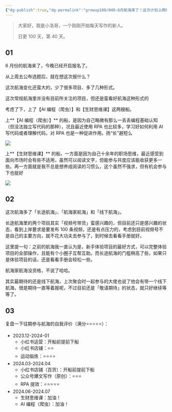 ```yaml
---
{"dg-publish":true,"dg-permalink":"growup100/040-6月航海来了！这次计划上两艘船","permalink":"/growup100/040-6月航海来了！这次计划上两艘船/","tags":["小洛哥成长笔记"],"noteIcon":"1","created":"2024-05-28","updated":"2024-05-28"}
---
```



> 大家好，我是小洛哥，一个刚刚开始每天写作的新人。
> 
> 日更 100 天，第 40 天。

## 01

6 月份的航海来了，今晚已经开启报名了。

从上周五公布选题后，就在想这次报什么？

这次航海变化还蛮大的，少了很多项目、多了几种形式。

这次常规航海里并没有目前所关注的项目，但还是蛮看好航海这种形式的

考虑了下，上了【AI 编程（爬虫）】和【生财思维课】这两艘船。

上**【AI 编程（爬虫）】** 的船，是因为自己略微有那么一丢丢编程基础认知（但没法独立写代码的那种），况且最近使用 RPA 也比较多，学习好如何利用 AI 写代码或者理解代码，对 RPA 也是一种促进作用。扬“长”避短么

![](http://img.xlg.life/images%2F2024%2F05%2F28%2F20240528232441-323a3dc3222c84182bfa2968a5eeccfe.png)

上**【生财思维课】** 的船，一方面是因为自己十余年的职场思维，最近感受到面向市场时会有些不适用，虽然可以阅读文字，但能参与共度应该能收获更多一些。再一方面就是我不总是想养成阅读的习惯么，这个虽然不强求，但有机会参与下也挺好

![](http://img.xlg.life/images%2F2024%2F05%2F28%2F20240528232426-e7847bef9cbbf03f684da5966bce22e7.png)

## 02

这次航海多了「长途航海」、「航海家航海」和「线下航海」。

长途航海里的两个项目其实「视频号带货」蛮感兴趣的，但目前还只是感兴趣的状态，看到上岸要求是要发布 100 条视频，还是有点压力的，考虑到目前视频号不是自己的主要方向，就不花大功夫去参与了，到时候去看看手册就好。

这里提一句：之前的航海我一直认为是，新手体验项目的最好方式，可以完整体验项目的全部操作，且能有个小圈子互帮互助。而长途航海的门槛稍高了些，如果只是体验项目的话，还是看看手册会轻松一些。

航海家航海没资格，不说了哈哈。

其实最期待的还是线下航海，上次聚会时一起参与的大佬也说了他会有带一个线下航海，很是期待一直等着报呢，不过目前还是「敬请期待」的状态，就只好继续等等了。

## 03

复盘一下往期参与航海的自我评价（满分⭐️⭐️⭐️⭐️⭐️）：
- 2023.12-2024-01
	- 小红书运营：开船前提前下船
	- 小红书店铺：⭐️⭐️
	- 运动锻炼：⭐️⭐️⭐️⭐️
- 2024.03-2024.04
	- 小红书店铺（百货）：开船前提前下船
	- 公众号爆文写作（原创）：⭐️⭐️⭐️
	- RPA 提效：⭐️⭐️⭐️⭐️⭐️
- 2024.06-2024.07
	- 生财思维课：加油！
	- AI 编程（爬虫）：加油！